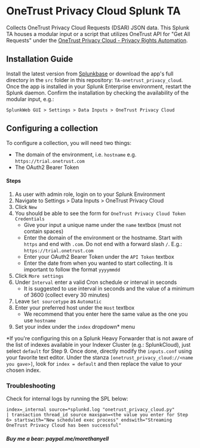 # OneTrust Privacy Cloud Splunk TA
Collects OneTrust Privacy Cloud Requests (DSAR) JSON data. This Splunk TA houses a modular input or a script that utilizes OneTrust API for "Get All Requests" under the [OneTrust Privacy Cloud - Privacy Rights Automation](https://developer.onetrust.com/onetrust/reference/getallrequestqueuesv2usingget).

## Installation Guide
Install the latest version from [Splunkbase](https://splunkbase.splunk.com/app/6741) or download the app's full directory in the `src` folder in this repository: `TA-onetrust_privacy_cloud`. Once the app is installed in your Splunk Enterprise environment, restart the Splunk daemon. Confirm the installation by checking the availability of the modular input, e.g.:

```
SplunkWeb GUI > Settings > Data Inputs > OneTrust Privacy Cloud
```

## Configuring a collection
To configure a collection, you will need two things:
- The domain of the environment, i.e. `hostname` e.g. `https://trial.onetrust.com`
- The OAuth2 Bearer Token
#### Steps
1. As user with admin role, login on to your Splunk Environment
2. Navigate to Settings > Data Inputs > OneTrust Privacy Cloud
3. Click `New`
4. You should be able to see the form for `OneTrust Privacy Cloud Token Credentials`
    - Give your input a unique name under the `name` textbox (must not contain spaces)
    - Enter the domain of the environment or the hostname. Start with `https` and end with `.com`. Do not end with a forward slash `/`. E.g.: `https://trial.onetrust.com`
    - Enter your OAuth2 Bearer Token under the `API Token` textbox
    - Enter the date from when you wanted to start collecting. It is important to follow the format `yyyymmdd`
5. Click `More settings`
6. Under `Interval` enter a valid Cron schedule or interval in seconds
    - It is suggested to use interval in seconds and the value of a minimum of 3600 (collect every 30 minutes)
7. Leave `Set sourcetype` as `Automatic`
8. Enter your preferred host under the `Host` textbox
    - We recommend that you enter here the same value as the one you use `hostname`
9. Set your index under the `index` dropdown* menu

*If you're configuring this on a Splunk Heavy Forwarder that is not aware of the list of indexes available in your Indexer Cluster (e.g.: SplunkCloud), just select `default` for Step 9. Once done, directly modify the `inputs.conf` using your favorite text editor. Under the stanza `[onetrust_privacy_cloud://<name you gave>]`, look for `index = default` and then replace the value to your chosen index.

### Troubleshooting
Check for internal logs by running the SPL below:

```
index=_internal source=*splunkd.log "onetrust_privacy_cloud.py" 
| transaction thread_id source maxspan=<the value you enter for Step 6> startswith="New scheduled exec process" endswith="Streaming OneTrust Privacy Cloud has been successful"
```
##### Buy me a bear: paypal.me/morethanyell
